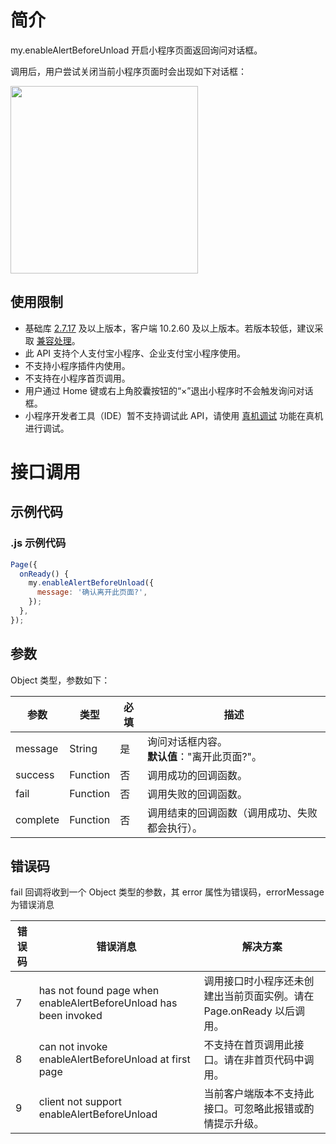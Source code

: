 # 简介

my.enableAlertBeforeUnload 开启小程序页面返回询问对话框。

调用后，用户尝试关闭当前小程序页面时会出现如下对话框：

<img src="https://mdn.alipayobjects.com/huamei_esgcm9/afts/img/A*DWmQQbYZLtAAAAAAAAAAAAAADsaJAQ/original" width="300px"/>

## 使用限制

- 基础库 [2.7.17](https://opendocs.alipay.com/mini/framework/lib-upgrade-v2) 及以上版本，客户端 10.2.60 及以上版本。若版本较低，建议采取 [兼容处理](https://opendocs.alipay.com/mini/framework/compatibility)。
- 此 API 支持个人支付宝小程序、企业支付宝小程序使用。
- 不支持小程序插件内使用。
- 不支持在小程序首页调用。
- 用户通过 Home 键或右上角胶囊按钮的“×”退出小程序时不会触发询问对话框。
- 小程序开发者工具（IDE）暂不支持调试此 API，请使用 [真机调试](https://opendocs.alipay.com/mini/ide/remote-debug) 功能在真机进行调试。

# 接口调用

## 示例代码

### .js 示例代码

```javascript
Page({
  onReady() {
    my.enableAlertBeforeUnload({
      message: '确认离开此页面?',
    });
  },
});
```

## 参数

Object 类型，参数如下：

| **参数** | **类型** | **必填** | **描述** |
| --- | --- | --- | --- |
| message | String | 是 | 询问对话框内容。<br />**默认值**："离开此页面?"。 |
| success | Function | 否 | 调用成功的回调函数。 |
| fail | Function | 否 | 调用失败的回调函数。 |
| complete | Function | 否 | 调用结束的回调函数（调用成功、失败都会执行）。 |

## 错误码

fail 回调将收到一个 Object 类型的参数，其 error 属性为错误码，errorMessage 为错误消息

| **错误码** | **错误消息** | **解决方案** |
| --- | --- | --- |
| 7 | has not found page when enableAlertBeforeUnload has been invoked | 调用接口时小程序还未创建出当前页面实例。请在 Page.onReady 以后调用。 |
| 8 | can not invoke enableAlertBeforeUnload at first page | 不支持在首页调用此接口。请在非首页代码中调用。 |
| 9 | client not support enableAlertBeforeUnload | 当前客户端版本不支持此接口。可忽略此报错或酌情提示升级。 |

<br />
